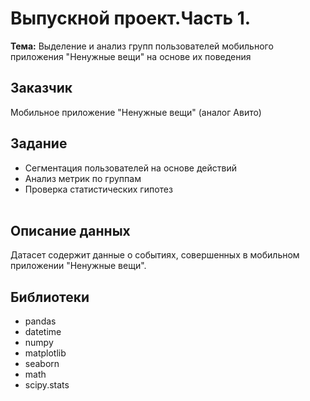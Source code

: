 # Выпускной проект.Часть 1. 
**Тема:** Выделение и анализ групп пользователей мобильного приложения "Ненужные вещи" на основе их поведения

## Заказчик
Мобильное приложение "Ненужные вещи" (аналог Авито)

## Задание 
- Сегментация пользователей на основе действий
- Анализ метрик по группам
- Проверка статистических гипотез <br><br>

## Описание данных
Датасет содержит данные о событиях, совершенных в мобильном приложении "Ненужные вещи".

## Библиотеки
- pandas
- datetime 
- numpy 
- matplotlib 
- seaborn 
- math
- scipy.stats 

